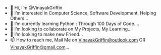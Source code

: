 - 👋 Hi, I’m @VinayakGriffin
- 👀 I’m interested in Computer Science, Software Development, Helping Others...
- 🌱 I’m currently learning Python : Through 100 Days of Code....
- 💞️ I’m looking to collaborate on My Projects, My Learning...
- 🤝 I’m looking to make new Friend...
- 📫 How to reach me, Mail Me on VinayakGriffin@outlook.com OR VinayakGriffin@gmail.com...

<!---
VinayakGriffin/VinayakGriffin is a ✨ special ✨ repository because its `README.md` (this file) appears on your GitHub profile.
You can click the Preview link to take a look at your changes.
--->
